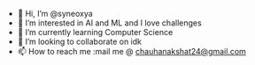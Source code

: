 - 👋 Hi, I’m @syneoxya
- 👀 I’m interested in AI and ML and I love challenges
- 🌱 I’m currently learning Computer Science
- 💞️ I’m looking to collaborate on idk
- 📫 How to reach me :mail me @ chauhanakshat24@gmail.com

<!---
syneoxya/syneoxya is a ✨ special ✨ repository because its `README.md` (this file) appears on your GitHub profile.
You can click the Preview link to take a look at your changes.
--->
